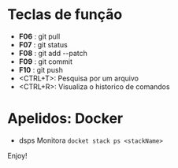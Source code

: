 # Teclas de função

-   **F06** : git pull
-   **F07** : git status
-   **F08** : git add --patch
-   **F09** : git commit
-   **F10** : git push
-   <CTRL+T>: Pesquisa por um arquivo
-   <CTRL+R>: Visualiza o historico de comandos

# Apelidos: Docker

-   dsps <stackName>
    Monitora `docket stack ps <stackName>`

Enjoy!
